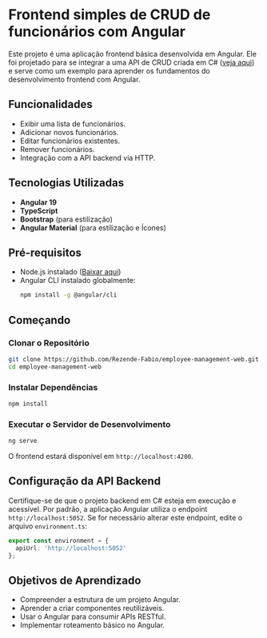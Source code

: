 # Frontend simples de CRUD de funcionários com Angular

Este projeto é uma aplicação frontend básica desenvolvida em Angular. Ele foi projetado para se integrar a uma API de CRUD criada em C# ([veja aqui](https://github.com/Rezende-Fabio/employee-management-api)) e serve como um exemplo para aprender os fundamentos do desenvolvimento frontend com Angular.

## Funcionalidades

- Exibir uma lista de funcionários.
- Adicionar novos funcionários.
- Editar funcionários existentes.
- Remover funcionários.
- Integração com a API backend via HTTP.

## Tecnologias Utilizadas

- **Angular 19**
- **TypeScript**
- **Bootstrap** (para estilização)
- **Angular Material** (para estilização e Ícones)

## Pré-requisitos

- Node.js instalado ([Baixar aqui](https://nodejs.org/))
- Angular CLI instalado globalmente:
  ```bash
  npm install -g @angular/cli
  ```

## Começando

### Clonar o Repositório

```bash
git clone https://github.com/Rezende-Fabio/employee-management-web.git
cd employee-management-web
```

### Instalar Dependências

```bash
npm install
```

### Executar o Servidor de Desenvolvimento

```bash
ng serve
```

O frontend estará disponível em `http://localhost:4200`.

## Configuração da API Backend

Certifique-se de que o projeto backend em C# esteja em execução e acessível. Por padrão, a aplicação Angular utiliza o endpoint `http://localhost:5052`. Se for necessário alterar este endpoint, edite o arquivo `environment.ts`:

```typescript
export const environment = {
  apiUrl: 'http://localhost:5052'
};
```

## Objetivos de Aprendizado

- Compreender a estrutura de um projeto Angular.
- Aprender a criar componentes reutilizáveis.
- Usar o Angular para consumir APIs RESTful.
- Implementar roteamento básico no Angular.
